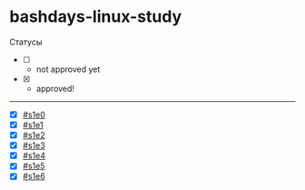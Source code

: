 # bashdays-linux-study

Статусы

* [ ] - not approved yet
* [x] - approved!

---

* [X] [#s1e0](https://github.com/prushe/bashdays-linux-study/tree/master/%23s1e0)
* [X] [#s1e1](https://github.com/prushe/bashdays-linux-study/tree/master/%23s1e1)
* [X] [#s1e2](https://github.com/prushe/bashdays-linux-study/tree/master/%23s1e2)
* [X] [#s1e3](https://github.com/prushe/bashdays-linux-study/tree/master/%23s1e3)
* [X] [#s1e4](https://github.com/prushe/bashdays-linux-study/tree/master/%23s1e4)
* [X] [#s1e5](https://github.com/prushe/bashdays-linux-study/tree/master/%23s1e5)
* [X] [#s1e6](https://github.com/prushe/bashdays-linux-study/tree/master/%23s1e6)
